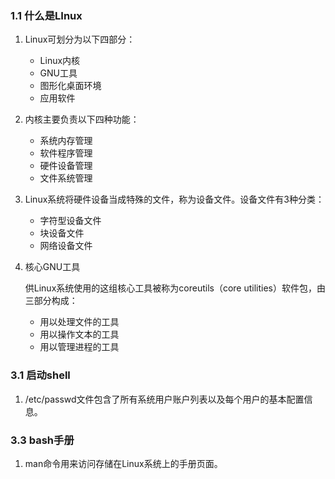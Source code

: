 ### 1.1 什么是LInux

1. Linux可划分为以下四部分：   

   + Linux内核  
   + GNU工具
   + 图形化桌面环境 
   + 应用软件 

2. 内核主要负责以下四种功能： 

   + 系统内存管理 
   + 软件程序管理
   + 硬件设备管理
   + 文件系统管理

3. Linux系统将硬件设备当成特殊的文件，称为设备文件。设备文件有3种分类：

   + 字符型设备文件
   + 块设备文件
   + 网络设备文件

4. 核心GNU工具

   供Linux系统使用的这组核心工具被称为coreutils（core utilities）软件包，由三部分构成：

   + 用以处理文件的工具
   + 用以操作文本的工具
   + 用以管理进程的工具

### 3.1 启动shell

1. /etc/passwd文件包含了所有系统用户账户列表以及每个用户的基本配置信息。

### 3.3 bash手册

1. man命令用来访问存储在Linux系统上的手册页面。 

